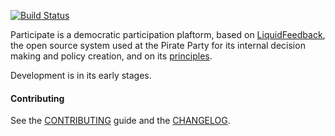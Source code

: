 [![Build Status](https://travis-ci.org/oliverbarnes/participate-api.svg?branch=master)](https://travis-ci.org/oliverbarnes/participate-api) 

Participate is a democratic participation plaftorm, based on [LiquidFeedback](http://liquidfeedback.org), the open source system used at the Pirate Party for its internal decision making and policy creation, and on its [principles](http://principles.liquidfeedback.org).

Development is in its early stages.

#### Contributing

See the [CONTRIBUTING](CONTRIBUTING.md) guide and the [CHANGELOG](CHANGELOG.md).
